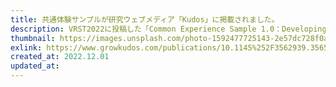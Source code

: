 ```yaml
---
title: 共通体験サンプルが研究ウェブメディア「Kudos」に掲載されました。
description: VRST2022に投稿した「Common Experience Sample 1.0：Developing a sample for comparing the characteristics of haptic displays」が研究webメディア「Kudos」に掲載されました。
thumbnail: https://images.unsplash.com/photo-1592477725143-2e57dc728f0a?crop=entropy&cs=tinysrgb&fit=max&fm=jpg&ixid=Mnw1MzM4NXwwfDF8c2VhcmNofDN8fGhhcHRpY3xlbnwwfDB8fHwxNjY5MTY4MjEz&ixlib=rb-4.0.3&q=80&w=1080&w=1304
exlink: https://www.growkudos.com/publications/10.1145%252F3562939.3565649/reader
created_at: 2022.12.01
updated_at:
---
```

